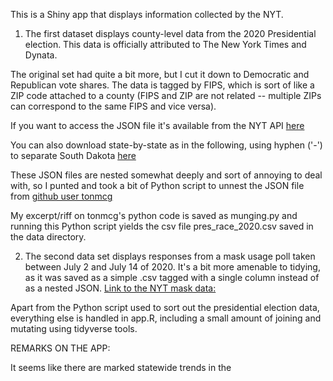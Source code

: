 This is a Shiny app that displays information collected by the NYT. 

1) The first dataset displays county-level data from the 2020 Presidential election.
This data is officially attributed to The New York Times and Dynata.

The original set had quite a bit more, but I cut it down to Democratic 
and Republican vote shares. The data is tagged by FIPS, which is sort of like a ZIP code
attached to a county (FIPS and ZIP are not related -- multiple ZIPs can correspond to the 
same FIPS and vice versa). 

If you want to access the JSON file it's available from the NYT API <a href = "https://static01.nyt.com/elections-assets/2020/data/api/2020-11-03/national-map-page/national/president.json"> here </a>

You can also download state-by-state as in the following, using hyphen ('-') to separate South Dakota <a href = "https://static01.nyt.com/elections-assets/2020/data/api/2020-11-03/race-page/south-dakota/president.json" > here </a>

These JSON files are nested somewhat deeply and sort of annoying to deal with, so I punted and 
took a bit of Python script to unnest the JSON file from <a href = "https://github.com/tonmcg/US_County_Level_Election_Results_08-20/blob/master/2020_US_County_Level_Presidential_Results.ipynb">
github user tonmcg </a>

My excerpt/riff on tonmcg's python code is saved as munging.py and running this Python script yields the 
csv file pres_race_2020.csv saved in the data directory. 

2) The second data set displays responses from a mask usage poll taken between July 2 and July 14 of 2020. 
It's a bit more amenable to tidying, as it was saved as a simple .csv tagged with a single column instead
of as a nested JSON. <a href = "https://raw.githubusercontent.com/nytimes/covid-19-data/master/mask-use/mask-use-by-county.csv">
Link to the NYT mask data: 
</a>

Apart from the Python script used to sort out the presidential election data,
everything else is handled in app.R, including a small amount of 
joining and mutating using tidyverse tools. 

REMARKS ON THE APP: 

It seems like there are marked statewide trends in the 
